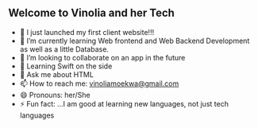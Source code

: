 ## Welcome to Vinolia and her Tech

- 🔭 I just launched my first client website!!!
- 🌱 I’m currently learning Web frontend and Web Backend Development as well as a little Database.
- 👯 I’m looking to collaborate on an app in the future
- 🤔 Learning Swift on the side 
- 💬 Ask me about HTML
- 📫 How to reach me: vinoliamoekwa@gmail.com
- 😄 Pronouns: her/She 
- ⚡ Fun fact: ...I am good at learning new languages, not just tech languages 

